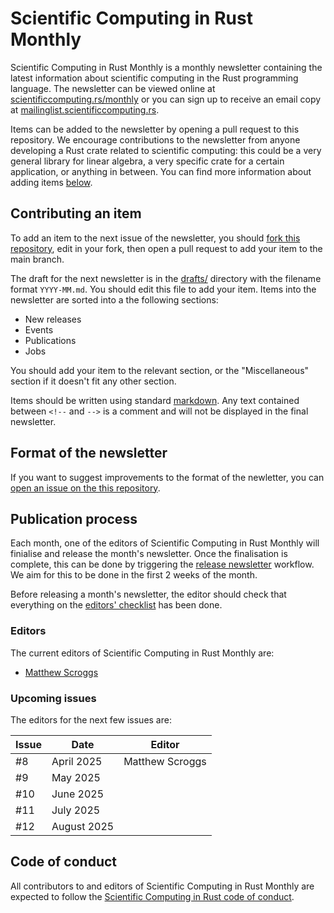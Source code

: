 # Scientific Computing in Rust Monthly

Scientific Computing in Rust Monthly is a monthly newsletter containing the latest information
about scientific computing in the Rust programming language. The newsletter can be viewed online
at [scientificcomputing.rs/monthly](https://scientificcomputing.rs/monthly) or you can sign up
to receive an email copy at [mailinglist.scientificcomputing.rs](https://mailinglist.scientificcomputing.rs).

Items can be added to the newsletter by opening a pull request to this repository. We encourage contributions
to the newsletter from anyone developing a Rust crate related to scientific computing: this could be a
very general library for linear algebra, a very specific crate for a certain application, or anything in between.
You can find more information about adding items [below](#contributing-an-item).

## Contributing an item
To add an item to the next issue of the newsletter, you should
[fork this repository](https://github.com/rust-scicomp/scientific-computing-in-rust-monthly/fork),
edit in your fork, then open a pull request to add your item to the main branch.

The draft for the next newsletter is in the [drafts/](drafts) directory with the filename format
`YYYY-MM.md`. You should edit this file to add your item. Items into the newsletter are sorted into
a the following sections:

* New releases
* Events
* Publications
* Jobs

You should add your item to the relevant section, or the "Miscellaneous" section if it doesn't fit
any other section.

Items should be written using standard [markdown](https://www.markdownguide.org/cheat-sheet/).
Any text contained between `<!--` and `-->` is a comment and will not be displayed in the final
newsletter.

## Format of the newsletter
If you want to suggest improvements to the format of the newletter, you can
[open an issue on the this repository](https://github.com/rust-scicomp/scientific-computing-in-rust-monthly/issues).

## Publication process
Each month, one of the editors of Scientific Computing in Rust Monthly will finialise and release
the month's newsletter. Once the finalisation is complete, this can be done by triggering
the [release newsletter](https://github.com/rust-scicomp/scientific-computing-in-rust-monthly/actions/workflows/release.yml)
workflow. We aim for this to be done in the first 2 weeks of the month.

Before releasing a month's newsletter, the editor should check that everything on the
[editors' checklist](EDITORS_CHECKLIST.md) has been done.

### Editors
The current editors of Scientific Computing in Rust Monthly are:

* [Matthew Scroggs](https://github.com/mscroggs)

### Upcoming issues
The editors for the next few issues are:

| Issue | Date           | Editor |
| ----- | -------------- | ------ |
| #8    | April 2025     | Matthew Scroggs |
| #9    | May 2025       | |
| #10   | June 2025      | |
| #11   | July 2025      | |
| #12   | August 2025    | |

## Code of conduct
All contributors to and editors of Scientific Computing in Rust Monthly are expected to
follow the [Scientific Computing in Rust code of conduct](https://scientificcomputing.rs/code-of-conduct).
